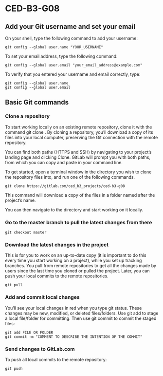 # CED-B3-G08


## Add your Git username and set your email

On your shell, type the following command to add your username:
```
git config --global user.name "YOUR_USERNAME"
```
To set your email address, type the following command:
```
git config --global user.email "your_email_address@example.com"
```

To verify that you entered your username and email correctly, type:
```
git config --global user.name
git config --global user.email
```


## Basic Git commands

### Clone a repository
To start working locally on an existing remote repository, clone it with the command git clone <repository path>. By cloning a repository, you’ll download a copy of its files into your local computer, preserving the Git connection with the remote repository.

You can find both paths (HTTPS and SSH) by navigating to your project’s landing page and clicking Clone. GitLab will prompt you with both paths, from which you can copy and paste in your command line.

To get started, open a terminal window in the directory you wish to clone the repository files into, and run one of the following commands.
```
git clone https://gitlab.com/ced_b3_projects/ced-b3-g08

```
This command will download a copy of the files in a folder named after the project’s name.

You can then navigate to the directory and start working on it locally.

### Go to the master branch to pull the latest changes from there
```
git checkout master
```
### Download the latest changes in the project
This is for you to work on an up-to-date copy (it is important to do this every time you start working on a project), while you set up tracking branches. You pull from remote repositories to get all the changes made by users since the last time you cloned or pulled the project. Later, you can push your local commits to the remote repositories.
```
git pull
```
### Add and commit local changes
You’ll see your local changes in red when you type git status. These changes may be new, modified, or deleted files/folders. Use git add to stage a local file/folder for committing. Then use git commit to commit the staged files:
```
git add FILE OR FOLDER
git commit -m "COMMENT TO DESCRIBE THE INTENTION OF THE COMMIT"
```
### Send changes to GitLab.com
To push all local commits to the remote repository:
```
git push
```